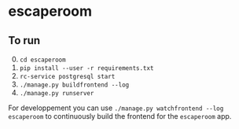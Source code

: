 # escaperoom

## To run
0. `cd escaperoom`
1. `pip install --user -r requirements.txt`
2. `rc-service postgresql start`
3. `./manage.py buildfrontend --log`
4. `./manage.py runserver`

For developpement you can use `./manage.py watchfrontend --log escaperoom` to
continuously build the frontend for the `escaperoom` app.
